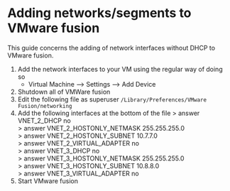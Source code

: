 # Adding networks/segments to VMware fusion
This guide concerns the adding of network interfaces without DHCP to VMware fusion.
1. Add the network interfaces to your VM using the regular way of doing so
    * Virtual Machine --> Settings --> Add Device
1. Shutdown all of VMWare fusion
1. Edit the following file as superuser ```/Library/Preferences/VMware Fusion/networking```
1. Add the following interfaces at the bottom of the file 
        > answer VNET_2_DHCP no  
        > answer VNET_2_HOSTONLY_NETMASK 255.255.255.0  
        > answer VNET_2_HOSTONLY_SUBNET 10.7.7.0  
        > answer VNET_2_VIRTUAL_ADAPTER no  
        > answer VNET_3_DHCP no  
        > answer VNET_3_HOSTONLY_NETMASK 255.255.255.0  
        > answer VNET_3_HOSTONLY_SUBNET 10.8.8.0  
        > answer VNET_3_VIRTUAL_ADAPTER no
1. Start VMware fusion

